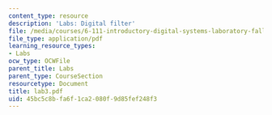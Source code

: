 ```yaml
---
content_type: resource
description: 'Labs: Digital filter'
file: /media/courses/6-111-introductory-digital-systems-laboratory-fall-2002/45bc5c8bfa6f1ca2080f9d85fef248f3_lab3.pdf
file_type: application/pdf
learning_resource_types:
- Labs
ocw_type: OCWFile
parent_title: Labs
parent_type: CourseSection
resourcetype: Document
title: lab3.pdf
uid: 45bc5c8b-fa6f-1ca2-080f-9d85fef248f3
---
```

